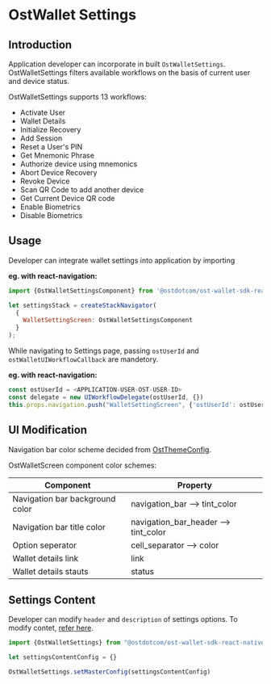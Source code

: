 # OstWallet Settings

## Introduction

Application developer can incorporate in built `OstWalletSettings`. OstWalletSettings filters available workflows on the basis of current user and device status.

OstWalletSettings supports 13 workflows:

* Activate User
* Wallet Details
* Initialize Recovery
* Add Session
* Reset a User's PIN
* Get Mnemonic Phrase
* Authorize device using mnemonics
* Abort Device Recovery
* Revoke Device
* Scan QR Code to add another device
* Get Current Device QR code
* Enable Biometrics
* Disable Biometrics

## Usage

Developer can integrate wallet settings into application by importing

<b>eg. with react-navigation:</b>
```js
import {OstWalletSettingsComponent} from '@ostdotcom/ost-wallet-sdk-react-native';

let settingsStack = createStackNavigator(
  {
    WalletSettingScreen: OstWalletSettingsComponent
  }
);
```

While navigating to Settings page, passing `ostUserId` and `ostWalletUIWorkflowCallback` are mandetory.

<b>eg. with react-navigation:</b>
```js
const ostUserId = <APPLICATION-USER-OST-USER-ID>
const delegate = new UIWorkflowDelegate(ostUserId, {})
this.props.navigation.push("WalletSettingScreen", {'ostUserId': ostUserId, 'ostWalletUIWorkflowCallback': delegate});
```

## UI Modification

Navigation bar color scheme decided from [OstThemeConfig](../configs/ost-sdk-theme-config.js). 

OstWalletScreen component color schemes:

| Component | Property |
| -------------- | ------------ |
| Navigation bar background color | navigation_bar --> tint_color |
| Navigation bar title color | navigation_bar_header --> tint_color |
| Option seperator | cell_separator --> color |
| Wallet details link | link |
| Wallet details stauts | status |

## Settings Content

Developer can modify `header` and `description` of settings options. To modify contet, [refer here](../OstWalletSettingsConfig.md).

```js
import {OstWalletSettings} from "@ostdotcom/ost-wallet-sdk-react-native/js/index";

let settingsContentConfig = {}

OstWalletSettings.setMasterConfig(settingsContentConfig)
```


